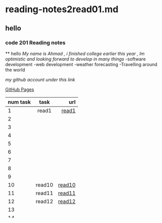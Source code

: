 # reading-notes2read01.md
## hello 
### code 201 Reading notes
** hello
_My name is Ahmad , i finished college earlier this year , Im optimistic and looking forward to develop in many things_
-software development
-web development
-weather forecasting
-Travelling around the world

*my github account under this link*

[GitHub Pages](https://github.com/Ahmad-loop98)

| num task |  task   |    url    |
| :---     | :----:  |      ---: |
|   1      |   read1      | [read1](https://github.com/Ahmad-loop98/reading-notes2)          |
|   2      |         |           |
|   3      |         |           |
|   4      |         |           |
|   5      |         |           |
|   6      |         |           |
|   7      |         |           |
|   8      |         |           |
|   9      |         |           |
|   10     |  read10       |   [read10](https://github.com/Ahmad-loop98/reading-notes2/blob/main/read10.md)       |
|   11     |    read11     |    [read11](https://github.com/Ahmad-loop98/reading-notes2/blob/main/read11.md)         |
|   12     |      read12   |   [read12](https://github.com/Ahmad-loop98/reading-notes2/blob/main/read12.md)         |
|   13     |         |           |
|   14     |         |           |
|   15     |         |           |
